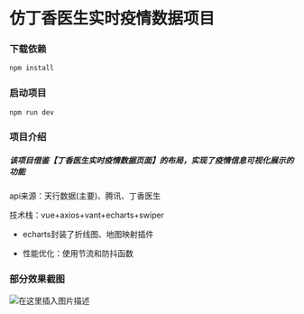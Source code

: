 # 仿丁香医生实时疫情数据项目

### 下载依赖

```javascript
npm install
```

### 启动项目

``` javascript
npm run dev
```

### 项目介绍

##### 该项目借鉴【丁香医生实时疫情数据页面】的布局，实现了疫情信息可视化展示的功能

api来源：天行数据(主要)、腾讯、丁香医生

技术栈：vue+axios+vant+echarts+swiper

- echarts封装了折线图、地图映射插件

- 性能优化：使用节流和防抖函数

### 部分效果截图

![在这里插入图片描述](https://img-blog.csdnimg.cn/3380bacc9c334c8393adc626df3c60b6.png#pic_center)
